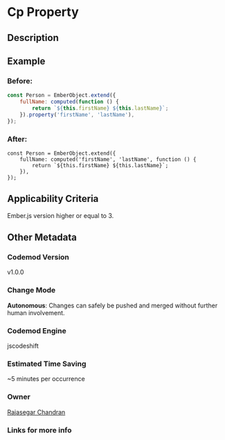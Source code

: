 # Cp Property

## Description

## Example

### Before:

```jsx
const Person = EmberObject.extend({
	fullName: computed(function () {
		return `${this.firstName} ${this.lastName}`;
	}).property('firstName', 'lastName'),
});
```

### After:

```tsx
const Person = EmberObject.extend({
	fullName: computed('firstName', 'lastName', function () {
		return `${this.firstName} ${this.lastName}`;
	}),
});
```

## Applicability Criteria

Ember.js version higher or equal to 3.

## Other Metadata

### Codemod Version

v1.0.0

### Change Mode

**Autonomous**: Changes can safely be pushed and merged without further human involvement.

### **Codemod Engine**

jscodeshift

### Estimated Time Saving

~5 minutes per occurrence

### Owner

[Rajasegar Chandran](https://github.com/rajasegar)

### Links for more info
